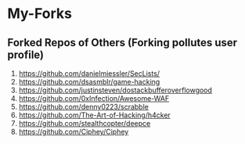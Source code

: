 # My-Forks
## Forked Repos of Others (Forking pollutes user profile)
1) https://github.com/danielmiessler/SecLists/ 
3) https://github.com/dsasmblr/game-hacking
4) https://github.com/justinsteven/dostackbufferoverflowgood
2) https://github.com/0xInfection/Awesome-WAF
6) https://github.com/denny0223/scrabble
7) https://github.com/The-Art-of-Hacking/h4cker
8) https://github.com/stealthcopter/deepce
9) https://github.com/Ciphey/Ciphey
